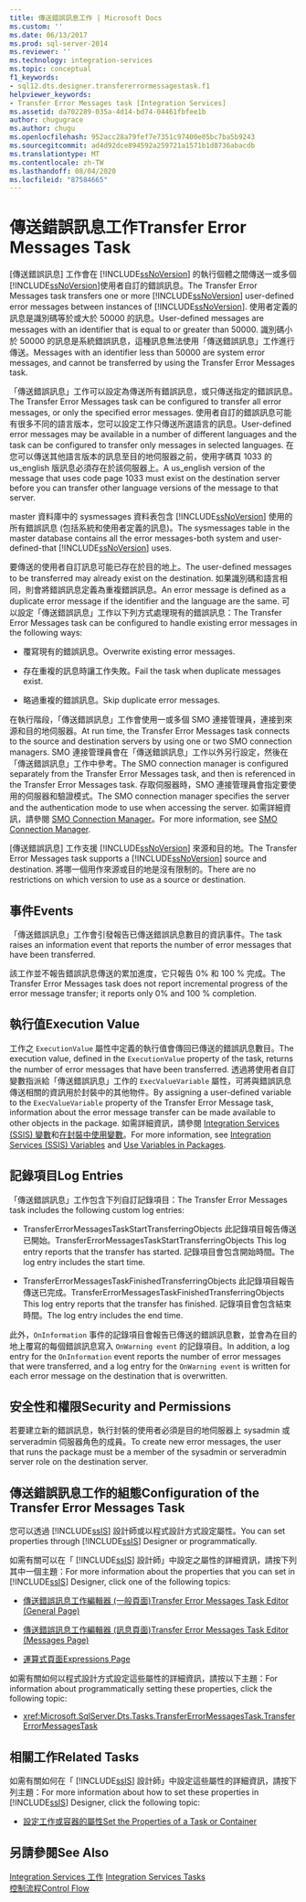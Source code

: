 ```yaml
---
title: 傳送錯誤訊息工作 | Microsoft Docs
ms.custom: ''
ms.date: 06/13/2017
ms.prod: sql-server-2014
ms.reviewer: ''
ms.technology: integration-services
ms.topic: conceptual
f1_keywords:
- sql12.dts.designer.transfererrormessagestask.f1
helpviewer_keywords:
- Transfer Error Messages task [Integration Services]
ms.assetid: da702289-035a-4d14-bd74-04461fbfee1b
author: chugugrace
ms.author: chugu
ms.openlocfilehash: 952acc28a79fef7e7351c97400e05bc7ba5b9243
ms.sourcegitcommit: ad4d92dce894592a259721a1571b1d8736abacdb
ms.translationtype: MT
ms.contentlocale: zh-TW
ms.lasthandoff: 08/04/2020
ms.locfileid: "87584665"
---
```

# <a name="transfer-error-messages-task"></a><span data-ttu-id="0ecad-102">傳送錯誤訊息工作</span><span class="sxs-lookup"><span data-stu-id="0ecad-102">Transfer Error Messages Task</span></span>
  <span data-ttu-id="0ecad-103">[傳送錯誤訊息] 工作會在 [!INCLUDE[ssNoVersion](../../includes/ssnoversion-md.md)] 的執行個體之間傳送一或多個 [!INCLUDE[ssNoVersion](../../includes/ssnoversion-md.md)]使用者自訂的錯誤訊息。</span><span class="sxs-lookup"><span data-stu-id="0ecad-103">The Transfer Error Messages task transfers one or more [!INCLUDE[ssNoVersion](../../includes/ssnoversion-md.md)] user-defined error messages between instances of [!INCLUDE[ssNoVersion](../../includes/ssnoversion-md.md)].</span></span> <span data-ttu-id="0ecad-104">使用者定義的訊息是識別碼等於或大於 50000 的訊息。</span><span class="sxs-lookup"><span data-stu-id="0ecad-104">User-defined messages are messages with an identifier that is equal to or greater than 50000.</span></span> <span data-ttu-id="0ecad-105">識別碼小於 50000 的訊息是系統錯誤訊息，這種訊息無法使用「傳送錯誤訊息」工作進行傳送。</span><span class="sxs-lookup"><span data-stu-id="0ecad-105">Messages with an identifier less than 50000 are system error messages, and cannot be transferred by using the Transfer Error Messages task.</span></span>  
  
 <span data-ttu-id="0ecad-106">「傳送錯誤訊息」工作可以設定為傳送所有錯誤訊息，或只傳送指定的錯誤訊息。</span><span class="sxs-lookup"><span data-stu-id="0ecad-106">The Transfer Error Messages task can be configured to transfer all error messages, or only the specified error messages.</span></span> <span data-ttu-id="0ecad-107">使用者自訂的錯誤訊息可能有很多不同的語言版本，您可以設定工作只傳送所選語言的訊息。</span><span class="sxs-lookup"><span data-stu-id="0ecad-107">User-defined error messages may be available in a number of different languages and the task can be configured to transfer only messages in selected languages.</span></span> <span data-ttu-id="0ecad-108">在您可以傳送其他語言版本的訊息至目的地伺服器之前，使用字碼頁 1033 的 us_english 版訊息必須存在於該伺服器上。</span><span class="sxs-lookup"><span data-stu-id="0ecad-108">A us_english version of the message that uses code page 1033 must exist on the destination server before you can transfer other language versions of the message to that server.</span></span>  
  
 <span data-ttu-id="0ecad-109">master 資料庫中的 sysmessages 資料表包含 [!INCLUDE[ssNoVersion](../../includes/ssnoversion-md.md)] 使用的所有錯誤訊息 (包括系統和使用者定義的訊息)。</span><span class="sxs-lookup"><span data-stu-id="0ecad-109">The sysmessages table in the master database contains all the error messages-both system and user-defined-that [!INCLUDE[ssNoVersion](../../includes/ssnoversion-md.md)] uses.</span></span>  
  
 <span data-ttu-id="0ecad-110">要傳送的使用者自訂訊息可能已存在於目的地上。</span><span class="sxs-lookup"><span data-stu-id="0ecad-110">The user-defined messages to be transferred may already exist on the destination.</span></span> <span data-ttu-id="0ecad-111">如果識別碼和語言相同，則會將錯誤訊息定義為重複錯誤訊息。</span><span class="sxs-lookup"><span data-stu-id="0ecad-111">An error message is defined as a duplicate error message if the identifier and the language are the same.</span></span> <span data-ttu-id="0ecad-112">可以設定「傳送錯誤訊息」工作以下列方式處理現有的錯誤訊息：</span><span class="sxs-lookup"><span data-stu-id="0ecad-112">The Transfer Error Messages task can be configured to handle existing error messages in the following ways:</span></span>  
  
-   <span data-ttu-id="0ecad-113">覆寫現有的錯誤訊息。</span><span class="sxs-lookup"><span data-stu-id="0ecad-113">Overwrite existing error messages.</span></span>  
  
-   <span data-ttu-id="0ecad-114">存在重複的訊息時讓工作失敗。</span><span class="sxs-lookup"><span data-stu-id="0ecad-114">Fail the task when duplicate messages exist.</span></span>  
  
-   <span data-ttu-id="0ecad-115">略過重複的錯誤訊息。</span><span class="sxs-lookup"><span data-stu-id="0ecad-115">Skip duplicate error messages.</span></span>  
  
 <span data-ttu-id="0ecad-116">在執行階段，「傳送錯誤訊息」工作會使用一或多個 SMO 連接管理員，連接到來源和目的地伺服器。</span><span class="sxs-lookup"><span data-stu-id="0ecad-116">At run time, the Transfer Error Messages task connects to the source and destination servers by using one or two SMO connection managers.</span></span> <span data-ttu-id="0ecad-117">SMO 連接管理員會在「傳送錯誤訊息」工作以外另行設定，然後在「傳送錯誤訊息」工作中參考。</span><span class="sxs-lookup"><span data-stu-id="0ecad-117">The SMO connection manager is configured separately from the Transfer Error Messages task, and then is referenced in the Transfer Error Messages task.</span></span> <span data-ttu-id="0ecad-118">存取伺服器時，SMO 連接管理員會指定要使用的伺服器和驗證模式。</span><span class="sxs-lookup"><span data-stu-id="0ecad-118">The SMO connection manager specifies the server and the authentication mode to use when accessing the server.</span></span> <span data-ttu-id="0ecad-119">如需詳細資訊，請參閱 [SMO Connection Manager](../connection-manager/smo-connection-manager.md)。</span><span class="sxs-lookup"><span data-stu-id="0ecad-119">For more information, see [SMO Connection Manager](../connection-manager/smo-connection-manager.md).</span></span>  
  
 <span data-ttu-id="0ecad-120">[傳送錯誤訊息] 工作支援 [!INCLUDE[ssNoVersion](../../includes/ssnoversion-md.md)] 來源和目的地。</span><span class="sxs-lookup"><span data-stu-id="0ecad-120">The Transfer Error Messages task supports a [!INCLUDE[ssNoVersion](../../includes/ssnoversion-md.md)] source and destination.</span></span> <span data-ttu-id="0ecad-121">將哪一個用作來源或目的地是沒有限制的。</span><span class="sxs-lookup"><span data-stu-id="0ecad-121">There are no restrictions on which version to use as a source or destination.</span></span>  
  
## <a name="events"></a><span data-ttu-id="0ecad-122">事件</span><span class="sxs-lookup"><span data-stu-id="0ecad-122">Events</span></span>  
 <span data-ttu-id="0ecad-123">「傳送錯誤訊息」工作會引發報告已傳送錯誤訊息數目的資訊事件。</span><span class="sxs-lookup"><span data-stu-id="0ecad-123">The task raises an information event that reports the number of error messages that have been transferred.</span></span>  
  
 <span data-ttu-id="0ecad-124">該工作並不報告錯誤訊息傳送的累加進度，它只報告 0% 和 100 % 完成。</span><span class="sxs-lookup"><span data-stu-id="0ecad-124">The Transfer Error Messages task does not report incremental progress of the error message transfer; it reports only 0% and 100 % completion.</span></span>  
  
## <a name="execution-value"></a><span data-ttu-id="0ecad-125">執行值</span><span class="sxs-lookup"><span data-stu-id="0ecad-125">Execution Value</span></span>  
 <span data-ttu-id="0ecad-126">工作之 `ExecutionValue` 屬性中定義的執行值會傳回已傳送的錯誤訊息數目。</span><span class="sxs-lookup"><span data-stu-id="0ecad-126">The execution value, defined in the `ExecutionValue` property of the task, returns the number of error messages that have been transferred.</span></span> <span data-ttu-id="0ecad-127">透過將使用者自訂變數指派給「傳送錯誤訊息」工作的 `ExecValueVariable` 屬性，可將與錯誤訊息傳送相關的資訊用於封裝中的其他物件。</span><span class="sxs-lookup"><span data-stu-id="0ecad-127">By assigning a user-defined variable to the `ExecValueVariable` property of the Transfer Error Message task, information about the error message transfer can be made available to other objects in the package.</span></span> <span data-ttu-id="0ecad-128">如需詳細資訊，請參閱 [Integration Services &#40;SSIS&#41; 變數](../integration-services-ssis-variables.md)和[在封裝中使用變數](../use-variables-in-packages.md)。</span><span class="sxs-lookup"><span data-stu-id="0ecad-128">For more information, see [Integration Services &#40;SSIS&#41; Variables](../integration-services-ssis-variables.md) and [Use Variables in Packages](../use-variables-in-packages.md).</span></span>  
  
## <a name="log-entries"></a><span data-ttu-id="0ecad-129">記錄項目</span><span class="sxs-lookup"><span data-stu-id="0ecad-129">Log Entries</span></span>  
 <span data-ttu-id="0ecad-130">「傳送錯誤訊息」工作包含下列自訂記錄項目：</span><span class="sxs-lookup"><span data-stu-id="0ecad-130">The Transfer Error Messages task includes the following custom log entries:</span></span>  
  
-   <span data-ttu-id="0ecad-131">TransferErrorMessagesTaskStartTransferringObjects    此記錄項目報告傳送已開始。</span><span class="sxs-lookup"><span data-stu-id="0ecad-131">TransferErrorMessagesTaskStartTransferringObjects    This log entry reports that the transfer has started.</span></span> <span data-ttu-id="0ecad-132">記錄項目會包含開始時間。</span><span class="sxs-lookup"><span data-stu-id="0ecad-132">The log entry includes the start time.</span></span>  
  
-   <span data-ttu-id="0ecad-133">TransferErrorMessagesTaskFinishedTransferringObjects   此記錄項目報告傳送已完成。</span><span class="sxs-lookup"><span data-stu-id="0ecad-133">TransferErrorMessagesTaskFinishedTransferringObjects   This log entry reports that the transfer has finished.</span></span> <span data-ttu-id="0ecad-134">記錄項目會包含結束時間。</span><span class="sxs-lookup"><span data-stu-id="0ecad-134">The log entry includes the end time.</span></span>  
  
 <span data-ttu-id="0ecad-135">此外，`OnInformation` 事件的記錄項目會報告已傳送的錯誤訊息數，並會為在目的地上覆寫的每個錯誤訊息寫入 `OnWarning event` 的記錄項目。</span><span class="sxs-lookup"><span data-stu-id="0ecad-135">In addition, a log entry for the `OnInformation` event reports the number of error messages that were transferred, and a log entry for the `OnWarning event` is written for each error message on the destination that is overwritten.</span></span>  
  
## <a name="security-and-permissions"></a><span data-ttu-id="0ecad-136">安全性和權限</span><span class="sxs-lookup"><span data-stu-id="0ecad-136">Security and Permissions</span></span>  
 <span data-ttu-id="0ecad-137">若要建立新的錯誤訊息，執行封裝的使用者必須是目的地伺服器上 sysadmin 或 serveradmin 伺服器角色的成員。</span><span class="sxs-lookup"><span data-stu-id="0ecad-137">To create new error messages, the user that runs the package must be a member of the sysadmin or serveradmin server role on the destination server.</span></span>  
  
## <a name="configuration-of-the-transfer-error-messages-task"></a><span data-ttu-id="0ecad-138">傳送錯誤訊息工作的組態</span><span class="sxs-lookup"><span data-stu-id="0ecad-138">Configuration of the Transfer Error Messages Task</span></span>  
 <span data-ttu-id="0ecad-139">您可以透過 [!INCLUDE[ssIS](../../includes/ssis-md.md)] 設計師或以程式設計方式設定屬性。</span><span class="sxs-lookup"><span data-stu-id="0ecad-139">You can set properties through [!INCLUDE[ssIS](../../includes/ssis-md.md)] Designer or programmatically.</span></span>  
  
 <span data-ttu-id="0ecad-140">如需有關可以在「 [!INCLUDE[ssIS](../../includes/ssis-md.md)] 設計師」中設定之屬性的詳細資訊，請按下列其中一個主題：</span><span class="sxs-lookup"><span data-stu-id="0ecad-140">For more information about the properties that you can set in [!INCLUDE[ssIS](../../includes/ssis-md.md)] Designer, click one of the following topics:</span></span>  
  
-   [<span data-ttu-id="0ecad-141">傳送錯誤訊息工作編輯器 &#40;一般頁面&#41;</span><span class="sxs-lookup"><span data-stu-id="0ecad-141">Transfer Error Messages Task Editor &#40;General Page&#41;</span></span>](../general-page-of-integration-services-designers-options.md)  
  
-   [<span data-ttu-id="0ecad-142">傳送錯誤訊息工作編輯器 &#40;訊息頁面&#41;</span><span class="sxs-lookup"><span data-stu-id="0ecad-142">Transfer Error Messages Task Editor &#40;Messages Page&#41;</span></span>](../transfer-error-messages-task-editor-messages-page.md)  
  
-   [<span data-ttu-id="0ecad-143">運算式頁面</span><span class="sxs-lookup"><span data-stu-id="0ecad-143">Expressions Page</span></span>](../expressions/expressions-page.md)  
  
 <span data-ttu-id="0ecad-144">如需有關如何以程式設計方式設定這些屬性的詳細資訊，請按以下主題：</span><span class="sxs-lookup"><span data-stu-id="0ecad-144">For information about programmatically setting these properties, click the following topic:</span></span>  
  
-   <xref:Microsoft.SqlServer.Dts.Tasks.TransferErrorMessagesTask.TransferErrorMessagesTask>  
  
## <a name="related-tasks"></a><span data-ttu-id="0ecad-145">相關工作</span><span class="sxs-lookup"><span data-stu-id="0ecad-145">Related Tasks</span></span>  
 <span data-ttu-id="0ecad-146">如需有關如何在「 [!INCLUDE[ssIS](../../includes/ssis-md.md)] 設計師」中設定這些屬性的詳細資訊，請按下列主題：</span><span class="sxs-lookup"><span data-stu-id="0ecad-146">For more information about how to set these properties in [!INCLUDE[ssIS](../../includes/ssis-md.md)] Designer, click the following topic:</span></span>  
  
-   [<span data-ttu-id="0ecad-147">設定工作或容器的屬性</span><span class="sxs-lookup"><span data-stu-id="0ecad-147">Set the Properties of a Task or Container</span></span>](../set-the-properties-of-a-task-or-container.md)  
  
## <a name="see-also"></a><span data-ttu-id="0ecad-148">另請參閱</span><span class="sxs-lookup"><span data-stu-id="0ecad-148">See Also</span></span>  
 <span data-ttu-id="0ecad-149">[Integration Services 工作](integration-services-tasks.md) </span><span class="sxs-lookup"><span data-stu-id="0ecad-149">[Integration Services Tasks](integration-services-tasks.md) </span></span>  
 [<span data-ttu-id="0ecad-150">控制流程</span><span class="sxs-lookup"><span data-stu-id="0ecad-150">Control Flow</span></span>](control-flow.md)  
  
  

